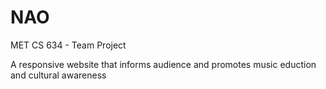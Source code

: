 # NAO
MET CS 634 - Team Project

A responsive website that informs audience and promotes music eduction and cultural awareness
